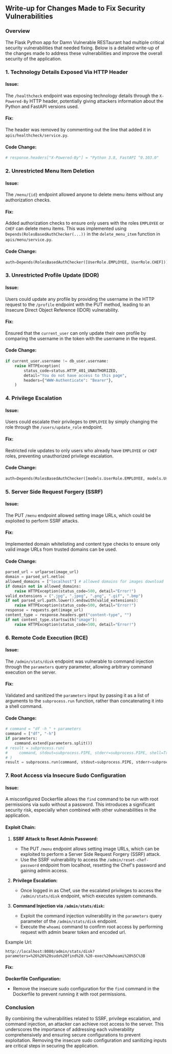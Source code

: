 ## Write-up for Changes Made to Fix Security Vulnerabilities

### Overview
The Flask Python app for Damn Vulnerable RESTaurant had multiple critical security vulnerabilities that needed fixing. Below is a detailed write-up of the changes made to address these vulnerabilities and improve the overall security of the application.

### 1. Technology Details Exposed Via HTTP Header

#### Issue:
The `/healthcheck` endpoint was exposing technology details through the `X-Powered-By` HTTP header, potentially giving attackers information about the Python and FastAPI versions used.

#### Fix:
The header was removed by commenting out the line that added it in `apis/healthcheck/service.py`.

#### Code Change:
```python
# response.headers["X-Powered-By"] = "Python 3.8, FastAPI ^0.103.0"
```

### 2. Unrestricted Menu Item Deletion

#### Issue:
The `/menu/{id}` endpoint allowed anyone to delete menu items without any authorization checks.

#### Fix:
Added authorization checks to ensure only users with the roles `EMPLOYEE` or `CHEF` can delete menu items. This was implemented using `Depends(RolesBasedAuthChecker(...))` in the `delete_menu_item` function in `apis/menu/service.py`.

#### Code Change:
```python
auth=Depends(RolesBasedAuthChecker([UserRole.EMPLOYEE, UserRole.CHEF])),
```

### 3. Unrestricted Profile Update (IDOR)

#### Issue:
Users could update any profile by providing the username in the HTTP request to the `/profile` endpoint with the PUT method, leading to an Insecure Direct Object Reference (IDOR) vulnerability.

#### Fix:
Ensured that the `current_user` can only update their own profile by comparing the username in the token with the username in the request.

#### Code Change:
```python
if current_user.username != db_user.username:
    raise HTTPException(
        status_code=status.HTTP_401_UNAUTHORIZED,
        detail="You do not have access to this page",
        headers={"WWW-Authenticate": "Bearer"},
    )
```

### 4. Privilege Escalation

#### Issue:
Users could escalate their privileges to `EMPLOYEE` by simply changing the role through the `/users/update_role` endpoint.

#### Fix:
Restricted role updates to only users who already have `EMPLOYEE` or `CHEF` roles, preventing unauthorized privilege escalation.

#### Code Change:
```python
auth=Depends(RolesBasedAuthChecker([models.UserRole.EMPLOYEE, models.UserRole.CHEF]))
```

### 5. Server Side Request Forgery (SSRF)

#### Issue:
The PUT `/menu` endpoint allowed setting image URLs, which could be exploited to perform SSRF attacks.

#### Fix:
Implemented domain whitelisting and content type checks to ensure only valid image URLs from trusted domains can be used.

#### Code Change:
```python
parsed_url = urlparse(image_url)
domain = parsed_url.netloc
allowed_domains = ["localhost"] # allowed domains for images download
if domain not in allowed_domains:
    raise HTTPException(status_code=500, detail="Error!")
valid_extensions = (".jpg", ".jpeg", ".png", ".gif", ".bmp")
if not parsed_url.path.lower().endswith(valid_extensions):
    raise HTTPException(status_code=500, detail="Error!")
response = requests.get(image_url)
content_type = response.headers.get("content-type", "")
if not content_type.startswith("image"):
    raise HTTPException(status_code=500, detail="Error!")
```

### 6. Remote Code Execution (RCE)

#### Issue:
The `/admin/stats/disk` endpoint was vulnerable to command injection through the `parameters` query parameter, allowing arbitrary command execution on the server.

#### Fix:
Validated and sanitized the `parameters` input by passing it as a list of arguments to the `subprocess.run` function, rather than concatenating it into a shell command.

#### Code Change:
```python
# command = "df -h " + parameters
command = ["df", "-h"]
if parameters:
    command.extend(parameters.split())
# result = subprocess.run(
#     command, stdout=subprocess.PIPE, stderr=subprocess.PIPE, shell=True
# )
result = subprocess.run(command, stdout=subprocess.PIPE, stderr=subprocess.PIPE)
```

### 7. Root Access via Insecure Sudo Configuration

#### Issue:
A misconfigured Dockerfile allows the `find` command to be run with root permissions via sudo without a password. This introduces a significant security risk, especially when combined with other vulnerabilities in the application.

#### Exploit Chain:

1. **SSRF Attack to Reset Admin Password:**
   - The PUT `/menu` endpoint allows setting image URLs, which can be exploited to perform a Server Side Request Forgery (SSRF) attack.
   - Use the SSRF vulnerability to access the `/admin/reset-chef-password` endpoint from localhost, resetting the Chef's password and gaining admin access.

2. **Privilege Escalation:**
   - Once logged in as Chef, use the escalated privileges to access the `/admin/stats/disk` endpoint, which executes system commands.

3. **Command Injection via `/admin/stats/disk`:**
   - Exploit the command injection vulnerability in the `parameters` query parameter of the `/admin/stats/disk` endpoint.
   - Execute the `whoami` command to confirm root access by performing request with admin bearer token and encoded url.

Example Url: 
   ```text
   http://localhost:8080/admin/stats/disk?parameters=%26%26%20sudo%20find%20.%20-exec%20whoami%20%5C%3B
   ```

#### Fix:

**Dockerfile Configuration:**
   - Remove the insecure sudo configuration for the `find` command in the Dockerfile to prevent running it with root permissions.


### Conclusion
By combining the vulnerabilities related to SSRF, privilege escalation, and command injection, an attacker can achieve root access to the server. This underscores the importance of addressing each vulnerability comprehensively and ensuring secure configurations to prevent exploitation. Removing the insecure sudo configuration and sanitizing inputs are critical steps in securing the application.